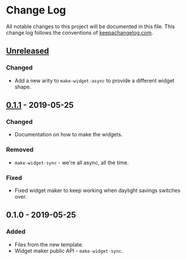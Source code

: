 # Change Log
All notable changes to this project will be documented in this file. This change log follows the conventions of [keepachangelog.com](http://keepachangelog.com/).

## [Unreleased]
### Changed
- Add a new arity to `make-widget-async` to provide a different widget shape.

## [0.1.1] - 2019-05-25
### Changed
- Documentation on how to make the widgets.

### Removed
- `make-widget-sync` - we're all async, all the time.

### Fixed
- Fixed widget maker to keep working when daylight savings switches over.

## 0.1.0 - 2019-05-25
### Added
- Files from the new template.
- Widget maker public API - `make-widget-sync`.

[Unreleased]: https://github.com/your-name/adlic/compare/0.1.1...HEAD
[0.1.1]: https://github.com/your-name/adlic/compare/0.1.0...0.1.1

